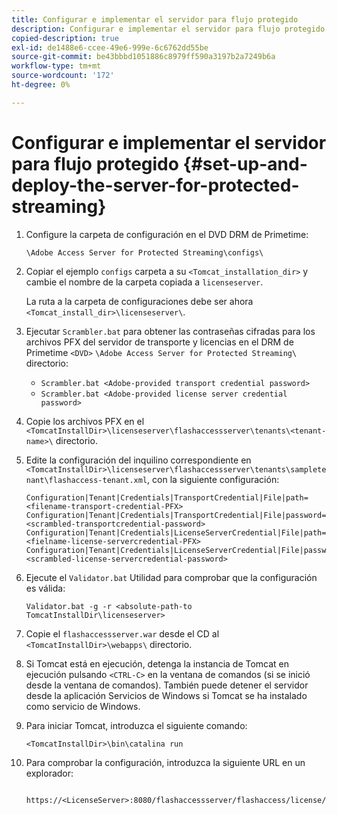 ```yaml
---
title: Configurar e implementar el servidor para flujo protegido
description: Configurar e implementar el servidor para flujo protegido
copied-description: true
exl-id: de1488e6-ccee-49e6-999e-6c6762dd55be
source-git-commit: be43bbbd1051886c8979ff590a3197b2a7249b6a
workflow-type: tm+mt
source-wordcount: '172'
ht-degree: 0%

---
```


# Configurar e implementar el servidor para flujo protegido {#set-up-and-deploy-the-server-for-protected-streaming}

1. Configure la carpeta de configuración en el DVD DRM de Primetime:

   `\Adobe Access Server for Protected Streaming\configs\`
1. Copiar el ejemplo `configs` carpeta a su `<Tomcat_installation_dir>` y cambie el nombre de la carpeta copiada a `licenseserver`.

   La ruta a la carpeta de configuraciones debe ser ahora `<Tomcat_install_dir>\licenseserver\`.
1. Ejecutar `Scrambler.bat` para obtener las contraseñas cifradas para los archivos PFX del servidor de transporte y licencias en el DRM de Primetime `<DVD>` `\Adobe Access Server for Protected Streaming\` directorio:

   * `Scrambler.bat <Adobe-provided transport credential password>`
   * `Scrambler.bat <Adobe-provided license server credential password>`

1. Copie los archivos PFX en el `<TomcatInstallDir>\licenseserver\flashaccessserver\tenants\<tenant-name>\` directorio.
1. Edite la configuración del inquilino correspondiente en `<TomcatInstallDir>\licenseserver\flashaccessserver\tenants\sampletenant\flashaccess-tenant.xml`, con la siguiente configuración:

   ```
   Configuration|Tenant|Credentials|TransportCredential|File|path=<filename-transport-credential-PFX> 
   Configuration|Tenant|Credentials|TransportCredential|File|password=<scrambled-transportcredential-password> 
   Configuration|Tenant|Credentials|LicenseServerCredential|File|path=<fielname-license-servercredential-PFX> 
   Configuration|Tenant|Credentials|LicenseServerCredential|File|password=<scrambled-license-servercredential-password>
   ```

1. Ejecute el `Validator.bat` Utilidad para comprobar que la configuración es válida:

   ```
   Validator.bat -g -r <absolute-path-to TomcatInstallDir\licenseserver>
   ```

1. Copie el `flashaccessserver.war` desde el CD al `<TomcatInstallDir>\webapps\` directorio.
1. Si Tomcat está en ejecución, detenga la instancia de Tomcat en ejecución pulsando `<CTRL-C>` en la ventana de comandos (si se inició desde la ventana de comandos). También puede detener el servidor desde la aplicación Servicios de Windows si Tomcat se ha instalado como servicio de Windows.
1. Para iniciar Tomcat, introduzca el siguiente comando:

   ```
   <TomcatInstallDir>\bin\catalina run
   ```

1. Para comprobar la configuración, introduzca la siguiente URL en un explorador:

   ```
    https://<LicenseServer>:8080/flashaccessserver/flashaccess/license/v2
   ```

